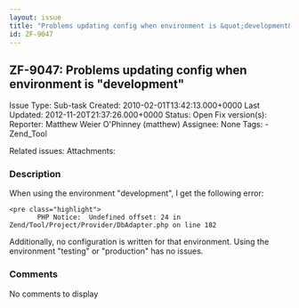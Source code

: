 ```yaml
---
layout: issue
title: "Problems updating config when environment is &quot;development&quot;"
id: ZF-9047
---
```


ZF-9047: Problems updating config when environment is "development"
-------------------------------------------------------------------

 Issue Type: Sub-task Created: 2010-02-01T13:42:13.000+0000 Last Updated: 2012-11-20T21:37:26.000+0000 Status: Open Fix version(s): 
 Reporter:  Matthew Weier O'Phinney (matthew)  Assignee:  None  Tags: - Zend\_Tool
 
 Related issues: 
 Attachments: 
### Description

When using the environment "development", I get the following error:

 
    <pre class="highlight">
           PHP Notice:  Undefined offset: 24 in Zend/Tool/Project/Provider/DbAdapter.php on line 182


Additionally, no configuration is written for that environment. Using the environment "testing" or "production" has no issues.

 

 

### Comments

No comments to display